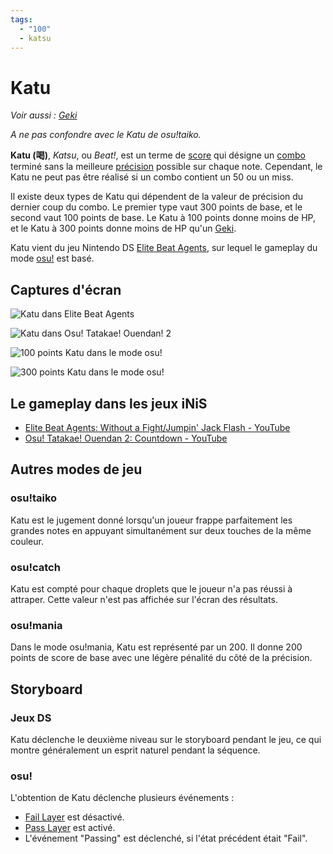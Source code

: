 ```yaml
---
tags:
  - "100"
  - katsu
---
```


# Katu

*Voir aussi : [Geki](/wiki/Geki)*

*A ne pas confondre avec le Katu de osu!taiko.*

**Katu (喝)**, *Katsu*, ou *Beat!*, est un terme de [score](/wiki/Score) qui désigne un [combo](/wiki/Beatmapping/Combo) terminé sans la meilleure [précision](/wiki/Gameplay/Accuracy) possible sur chaque note. Cependant, le Katu ne peut pas être réalisé si un combo contient un 50 ou un miss.

Il existe deux types de Katu qui dépendent de la valeur de précision du dernier coup du combo. Le premier type vaut 300 points de base, et le second vaut 100 points de base. Le Katu à 100 points donne moins de HP, et le Katu à 300 points donne moins de HP qu'un [Geki](/wiki/Geki).

Katu vient du jeu Nintendo DS [Elite Beat Agents](/wiki/iNiS_games), sur lequel le gameplay du mode [osu!](/wiki/Game_mode/osu!) est basé.

## Captures d'écran

![Katu dans Elite Beat Agents](img/eba-without-100k.jpg "Katu dans Elite Beat Agents")

![Katu dans Osu! Tatakae! Ouendan! 2](img/oto-countdwn-300k.jpg "Katu dans Osu! Tatakae! Ouendan! 2")

![100 points Katu dans le mode osu!](img/osu-cutepnth-100k.jpg "100 points Katu dans le mode osu!")

![300 points Katu dans le mode osu!](img/osu-stardisc-300k.jpg "300 points Katu dans le mode osu!")

## Le gameplay dans les jeux iNiS

- [Elite Beat Agents: Without a Fight/Jumpin' Jack Flash - YouTube](https://www.youtube.com/watch?v=wPOCmzY_fqs)
- [Osu! Tatakae! Ouendan 2: Countdown - YouTube](https://www.youtube.com/watch?v=6us1tY8jOSI)

## Autres modes de jeu

### osu!taiko

Katu est le jugement donné lorsqu'un joueur frappe parfaitement les grandes notes en appuyant simultanément sur deux touches de la même couleur.

### osu!catch

Katu est compté pour chaque droplets que le joueur n'a pas réussi à attraper. Cette valeur n'est pas affichée sur l'écran des résultats.

### osu!mania

Dans le mode osu!mania, Katu est représenté par un 200. Il donne 200 points de score de base avec une légère pénalité du côté de la précision.

## Storyboard

### Jeux DS

Katu déclenche le deuxième niveau sur le storyboard pendant le jeu, ce qui montre généralement un esprit naturel pendant la séquence.

### osu!

L'obtention de Katu déclenche plusieurs événements :

- [Fail Layer](/wiki/Storyboard/Scripting/General_Rules#layers) est désactivé.
- [Pass Layer](/wiki/Storyboard/Scripting/General_Rules#layers) est activé.
- L'événement "Passing" est déclenché, si l'état précédent était "Fail".
